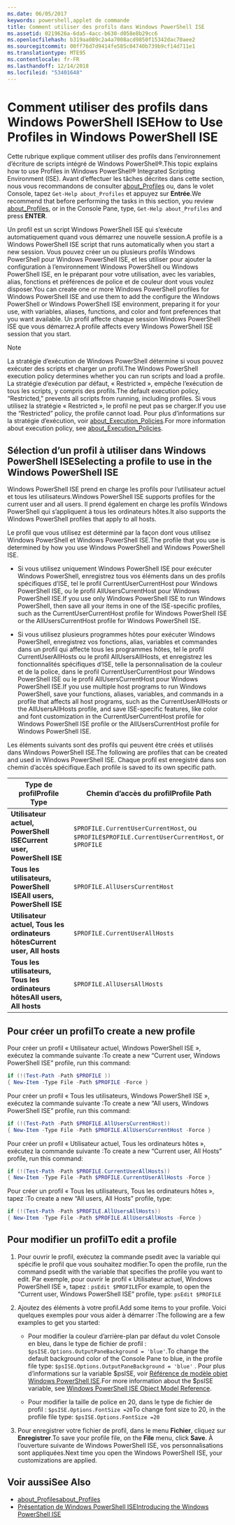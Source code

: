 ```yaml
---
ms.date: 06/05/2017
keywords: powershell,applet de commande
title: Comment utiliser des profils dans Windows PowerShell ISE
ms.assetid: 0219626a-6da5-4acc-b630-d058e8b29cc6
ms.openlocfilehash: b319aa089c2a4a7008acd9850f15342dac70aee2
ms.sourcegitcommit: 00ff76d7d9414fe585c04740b739b9cf14d711e1
ms.translationtype: MTE95
ms.contentlocale: fr-FR
ms.lasthandoff: 12/14/2018
ms.locfileid: "53401648"
---
```

# <a name="how-to-use-profiles-in-windows-powershell-ise"></a><span data-ttu-id="edab6-103">Comment utiliser des profils dans Windows PowerShell ISE</span><span class="sxs-lookup"><span data-stu-id="edab6-103">How to Use Profiles in Windows PowerShell ISE</span></span>

<span data-ttu-id="edab6-104">Cette rubrique explique comment utiliser des profils dans l’environnement d’écriture de scripts intégré de Windows PowerShell®.</span><span class="sxs-lookup"><span data-stu-id="edab6-104">This topic explains how to use Profiles in Windows PowerShell® Integrated Scripting Environment (ISE).</span></span> <span data-ttu-id="edab6-105">Avant d’effectuer les tâches décrites dans cette section, nous vous recommandons de consulter [about_Profiles](/powershell/module/microsoft.powershell.core/about/about_profiles) ou, dans le volet Console, tapez `Get-Help about_Profiles` et appuyez sur **Entrée**.</span><span class="sxs-lookup"><span data-stu-id="edab6-105">We recommend that before performing the tasks in this section, you review [about_Profiles](/powershell/module/microsoft.powershell.core/about/about_profiles), or in the Console Pane, type, `Get-Help about_Profiles` and press **ENTER**.</span></span>

<span data-ttu-id="edab6-106">Un profil est un script Windows PowerShell ISE qui s’exécute automatiquement quand vous démarrez une nouvelle session.</span><span class="sxs-lookup"><span data-stu-id="edab6-106">A profile is a Windows PowerShell ISE script that runs automatically when you start a new session.</span></span>  <span data-ttu-id="edab6-107">Vous pouvez créer un ou plusieurs profils Windows PowerShell pour Windows PowerShell ISE, et les utiliser pour ajouter la configuration à l’environnement Windows PowerShell ou Windows PowerShell ISE, en le préparant pour votre utilisation, avec les variables, alias, fonctions et préférences de police et de couleur dont vous voulez disposer.</span><span class="sxs-lookup"><span data-stu-id="edab6-107">You can create one or more Windows PowerShell profiles for Windows PowerShell ISE and use them to add the configure the Windows PowerShell or Windows PowerShell ISE environment, preparing it for your use, with variables, aliases, functions, and color and font preferences that you want available.</span></span> <span data-ttu-id="edab6-108">Un profil affecte chaque session Windows PowerShell ISE que vous démarrez.</span><span class="sxs-lookup"><span data-stu-id="edab6-108">A profile affects every Windows PowerShell ISE session that you start.</span></span>

> [!NOTE]
> <span data-ttu-id="edab6-109">La stratégie d’exécution de Windows PowerShell détermine si vous pouvez exécuter des scripts et charger un profil.</span><span class="sxs-lookup"><span data-stu-id="edab6-109">The Windows PowerShell execution policy determines whether you can run scripts and load a profile.</span></span> <span data-ttu-id="edab6-110">La stratégie d’exécution par défaut, « Restricted », empêche l’exécution de tous les scripts, y compris des profils.</span><span class="sxs-lookup"><span data-stu-id="edab6-110">The default execution policy, “Restricted,” prevents all scripts from running, including profiles.</span></span> <span data-ttu-id="edab6-111">Si vous utilisez la stratégie « Restricted », le profil ne peut pas se charger.</span><span class="sxs-lookup"><span data-stu-id="edab6-111">If you use the “Restricted” policy, the profile cannot load.</span></span> <span data-ttu-id="edab6-112">Pour plus d’informations sur la stratégie d’exécution, voir [about_Execution_Policies](/powershell/module/microsoft.powershell.core/about/about_execution_policies).</span><span class="sxs-lookup"><span data-stu-id="edab6-112">For more information about execution policy, see [about_Execution_Policies](/powershell/module/microsoft.powershell.core/about/about_execution_policies).</span></span>

## <a name="selecting-a-profile-to-use-in-the-windows-powershell-ise"></a><span data-ttu-id="edab6-113">Sélection d’un profil à utiliser dans Windows PowerShell ISE</span><span class="sxs-lookup"><span data-stu-id="edab6-113">Selecting a profile to use in the Windows PowerShell ISE</span></span>

<span data-ttu-id="edab6-114">Windows PowerShell ISE prend en charge les profils pour l’utilisateur actuel et tous les utilisateurs.</span><span class="sxs-lookup"><span data-stu-id="edab6-114">Windows PowerShell ISE supports profiles for the current user and all users.</span></span> <span data-ttu-id="edab6-115">Il prend également en charge les profils Windows PowerShell qui s’appliquent à tous les ordinateurs hôtes.</span><span class="sxs-lookup"><span data-stu-id="edab6-115">It also supports the Windows PowerShell profiles that apply to all hosts.</span></span>

<span data-ttu-id="edab6-116">Le profil que vous utilisez est déterminé par la façon dont vous utilisez Windows PowerShell et Windows PowerShell ISE.</span><span class="sxs-lookup"><span data-stu-id="edab6-116">The profile that you use is determined by how you use Windows PowerShell and Windows PowerShell ISE.</span></span>

- <span data-ttu-id="edab6-117">Si vous utilisez uniquement Windows PowerShell ISE pour exécuter Windows PowerShell, enregistrez tous vos éléments dans un des profils spécifiques d’ISE, tel le profil CurrentUserCurrentHost pour Windows PowerShell ISE, ou le profil AllUsersCurrentHost pour Windows PowerShell ISE.</span><span class="sxs-lookup"><span data-stu-id="edab6-117">If you use only Windows PowerShell ISE to run Windows PowerShell, then save all your items in one of the ISE-specific profiles, such as the CurrentUserCurrentHost profile for Windows PowerShell ISE or the AllUsersCurrentHost profile for Windows PowerShell ISE.</span></span>

- <span data-ttu-id="edab6-118">Si vous utilisez plusieurs programmes hôtes pour exécuter Windows PowerShell, enregistrez vos fonctions, alias, variables et commandes dans un profil qui affecte tous les programmes hôtes, tel le profil CurrentUserAllHosts ou le profil AllUsersAllHosts, et enregistrez les fonctionnalités spécifiques d’ISE, telle la personnalisation de la couleur et de la police, dans le profil CurrentUserCurrentHost pour Windows PowerShell ISE ou le profil AllUsersCurrentHost pour Windows PowerShell ISE.</span><span class="sxs-lookup"><span data-stu-id="edab6-118">If you use multiple host programs to run Windows PowerShell, save your functions, aliases, variables, and commands in a profile that affects all host programs, such as the CurrentUserAllHosts or the AllUsersAllHosts profile, and save ISE-specific features, like color and font customization in the CurrentUserCurrentHost profile for Windows PowerShell ISE profile or the AllUsersCurrentHost profile for Windows PowerShell ISE.</span></span>

<span data-ttu-id="edab6-119">Les éléments suivants sont des profils qui peuvent être créés et utilisés dans Windows PowerShell ISE.</span><span class="sxs-lookup"><span data-stu-id="edab6-119">The following are profiles that can be created and used in Windows PowerShell ISE.</span></span> <span data-ttu-id="edab6-120">Chaque profil est enregistré dans son chemin d’accès spécifique.</span><span class="sxs-lookup"><span data-stu-id="edab6-120">Each profile is saved to its own specific path.</span></span>

| <span data-ttu-id="edab6-121">Type de profil</span><span class="sxs-lookup"><span data-stu-id="edab6-121">Profile Type</span></span> | <span data-ttu-id="edab6-122">Chemin d’accès du profil</span><span class="sxs-lookup"><span data-stu-id="edab6-122">Profile Path</span></span> |
| --- | --- |
| <span data-ttu-id="edab6-123">**Utilisateur actuel, PowerShell ISE**</span><span class="sxs-lookup"><span data-stu-id="edab6-123">**Current user, PowerShell ISE**</span></span>| <span data-ttu-id="edab6-124">`$PROFILE.CurrentUserCurrentHost`, ou `$PROFILE`</span><span class="sxs-lookup"><span data-stu-id="edab6-124">`$PROFILE.CurrentUserCurrentHost`, or `$PROFILE`</span></span> |
| <span data-ttu-id="edab6-125">**Tous les utilisateurs, PowerShell ISE**</span><span class="sxs-lookup"><span data-stu-id="edab6-125">**All users, PowerShell ISE**</span></span>| `$PROFILE.AllUsersCurrentHost` |
| <span data-ttu-id="edab6-126">**Utilisateur actuel, Tous les ordinateurs hôtes**</span><span class="sxs-lookup"><span data-stu-id="edab6-126">**Current user, All hosts**</span></span>| `$PROFILE.CurrentUserAllHosts` |
| <span data-ttu-id="edab6-127">**Tous les utilisateurs, Tous les ordinateurs hôtes**</span><span class="sxs-lookup"><span data-stu-id="edab6-127">**All users, All hosts**</span></span> | `$PROFILE.AllUsersAllHosts` |

## <a name="to-create-a-new-profile"></a><span data-ttu-id="edab6-128">Pour créer un profil</span><span class="sxs-lookup"><span data-stu-id="edab6-128">To create a new profile</span></span>

<span data-ttu-id="edab6-129">Pour créer un profil « Utilisateur actuel, Windows PowerShell ISE », exécutez la commande suivante :</span><span class="sxs-lookup"><span data-stu-id="edab6-129">To create a new “Current user, Windows PowerShell ISE” profile, run this command:</span></span>

```powershell
if (!(Test-Path -Path $PROFILE ))
{ New-Item -Type File -Path $PROFILE -Force }
```

<span data-ttu-id="edab6-130">Pour créer un profil « Tous les utilisateurs, Windows PowerShell ISE », exécutez la commande suivante :</span><span class="sxs-lookup"><span data-stu-id="edab6-130">To create a new “All users, Windows PowerShell ISE” profile, run this command:</span></span>

```powershell
if (!(Test-Path -Path $PROFILE.AllUsersCurrentHost))
{ New-Item -Type File -Path $PROFILE.AllUsersCurrentHost -Force }
```

<span data-ttu-id="edab6-131">Pour créer un profil « Utilisateur actuel, Tous les ordinateurs hôtes », exécutez la commande suivante :</span><span class="sxs-lookup"><span data-stu-id="edab6-131">To create a new “Current user, All Hosts” profile, run this command:</span></span>

```powershell
if (!(Test-Path -Path $PROFILE.CurrentUserAllHosts))
{ New-Item -Type File -Path $PROFILE.CurrentUserAllHosts -Force }
```

<span data-ttu-id="edab6-132">Pour créer un profil « Tous les utilisateurs, Tous les ordinateurs hôtes », tapez :</span><span class="sxs-lookup"><span data-stu-id="edab6-132">To create a new “All users, All Hosts” profile, type:</span></span>

```powershell
if (!(Test-Path -Path $PROFILE.AllUsersAllHosts))
{ New-Item -Type File -Path $PROFILE.AllUsersAllHosts -Force }
```

## <a name="to-edit-a-profile"></a><span data-ttu-id="edab6-133">Pour modifier un profil</span><span class="sxs-lookup"><span data-stu-id="edab6-133">To edit a profile</span></span>

1. <span data-ttu-id="edab6-134">Pour ouvrir le profil, exécutez la commande psedit avec la variable qui spécifie le profil que vous souhaitez modifier.</span><span class="sxs-lookup"><span data-stu-id="edab6-134">To open the profile, run the command psedit with the variable that specifies the profile you want to edit.</span></span> <span data-ttu-id="edab6-135">Par exemple, pour ouvrir le profil « Utilisateur actuel, Windows PowerShell ISE », tapez : `psEdit $PROFILE`</span><span class="sxs-lookup"><span data-stu-id="edab6-135">For example, to open the “Current user, Windows PowerShell ISE” profile, type: `psEdit $PROFILE`</span></span>

2. <span data-ttu-id="edab6-136">Ajoutez des éléments à votre profil.</span><span class="sxs-lookup"><span data-stu-id="edab6-136">Add some items to your profile.</span></span> <span data-ttu-id="edab6-137">Voici quelques exemples pour vous aider à démarrer :</span><span class="sxs-lookup"><span data-stu-id="edab6-137">The following are a few examples to get you started:</span></span>

   - <span data-ttu-id="edab6-138">Pour modifier la couleur d’arrière-plan par défaut du volet Console en bleu, dans le type de fichier de profil : `$psISE.Options.OutputPaneBackground = 'blue'`.</span><span class="sxs-lookup"><span data-stu-id="edab6-138">To change the default background color of the Console Pane to blue, in the profile file type: `$psISE.Options.OutputPaneBackground = 'blue'` .</span></span> <span data-ttu-id="edab6-139">Pour plus d’informations sur la variable $psISE, voir [Référence de modèle objet Windows PowerShell ISE](object-model/The-ISE-Object-Model-Hierarchy.md).</span><span class="sxs-lookup"><span data-stu-id="edab6-139">For more information about the $psISE variable, see [Windows PowerShell ISE Object Model Reference](object-model/The-ISE-Object-Model-Hierarchy.md).</span></span>

   - <span data-ttu-id="edab6-140">Pour modifier la taille de police en 20, dans le type de fichier de profil : `$psISE.Options.FontSize =20`</span><span class="sxs-lookup"><span data-stu-id="edab6-140">To change font size to 20, in the profile file type: `$psISE.Options.FontSize =20`</span></span>

3. <span data-ttu-id="edab6-141">Pour enregistrer votre fichier de profil, dans le menu **Fichier**, cliquez sur **Enregistrer**.</span><span class="sxs-lookup"><span data-stu-id="edab6-141">To save your profile file, on the **File** menu, click **Save**.</span></span> <span data-ttu-id="edab6-142">À l’ouverture suivante de Windows PowerShell ISE, vos personnalisations sont appliquées.</span><span class="sxs-lookup"><span data-stu-id="edab6-142">Next time you open the Windows PowerShell ISE, your customizations are applied.</span></span>

## <a name="see-also"></a><span data-ttu-id="edab6-143">Voir aussi</span><span class="sxs-lookup"><span data-stu-id="edab6-143">See Also</span></span>

- [<span data-ttu-id="edab6-144">about_Profiles</span><span class="sxs-lookup"><span data-stu-id="edab6-144">about_Profiles</span></span>](/powershell/module/microsoft.powershell.core/about/about_profiles)
- [<span data-ttu-id="edab6-145">Présentation de Windows PowerShell ISE</span><span class="sxs-lookup"><span data-stu-id="edab6-145">Introducing the Windows PowerShell ISE</span></span>](Introducing-the-Windows-PowerShell-ISE.md)